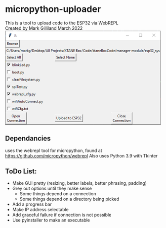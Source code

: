 # micropython-uploader
This is a tool to upload code to the ESP32 via WebREPL  
Created by Mark Gilliland March 2022  
![image of the GUI](imagesForDocumentation/screenshotMar29.png "The first version of the GUI:")
## Dependancies
uses the webrepl tool for micropython, found at https://github.com/micropython/webrepl
Also uses Python 3.9 with Tkinter

## ToDo List:
* Make GUI pretty (resizing, better labels, better phrasing, padding)
* Grey out options until they make sense
  * Some things depend on a connection
  * Some things depend on a directory being picked
* Add a progress bar
* Make IP address selectable
* Add graceful failure if connection is not possible
* Use pyinstaller to make an executable